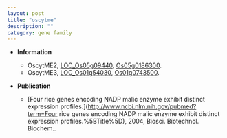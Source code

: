 ```yaml
---
layout: post
title: "oscytme"
description: ""
category: gene family
---
```


* **Information**  
    + OscytME2, [LOC_Os05g09440](http://rice.uga.edu/cgi-bin/ORF_infopage.cgi?orf=LOC_Os05g09440), [Os05g0186300](http://rapdb.dna.affrc.go.jp/viewer/gbrowse_details/irgsp1?name=Os05g0186300).
    + OscytME3, [LOC_Os01g54030](http://rice.uga.edu/cgi-bin/ORF_infopage.cgi?orf=LOC_Os01g54030), [Os01g0743500](http://rapdb.dna.affrc.go.jp/viewer/gbrowse_details/irgsp1?name=Os01g0743500).

* **Publication**  
    + [Four rice genes encoding NADP malic enzyme exhibit distinct expression profiles.](http://www.ncbi.nlm.nih.gov/pubmed?term=Four rice genes encoding NADP malic enzyme exhibit distinct expression profiles.%5BTitle%5D), 2004, Biosci. Biotechnol. Biochem..


